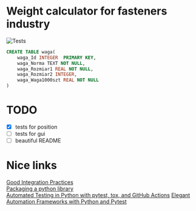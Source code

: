  # Weight calculator for fasteners industry
![Tests](https://github.com/SzymonKwiecinski/Weight_calculator/actions/workflows/tests.yml/badge.svg)


```sql
CREATE TABLE waga(
    waga_Id INTEGER  PRIMARY KEY,
    waga_Norma TEXT NOT NULL,
    waga_Rozmiar1 REAL NOT NULL,
    waga_Rozmiar2 INTEGER,
    waga_Waga1000szt REAL NOT NULL
)
```

# TODO
  * [x] tests for position
  * [ ] tests for gui
  * [ ] beautiful README

# Nice links
[Good Integration Practices](https://docs.pytest.org/en/latest/explanation/goodpractices.html)  
[Packaging a python library](https://blog.ionelmc.ro/2014/05/25/python-packaging/#the-structure)  
[Automated Testing in Python with pytest, tox, and GitHub Actions](https://www.youtube.com/watch?v=DhUpxWjOhME&t=1100s)
[Elegant Automation Frameworks with Python and Pytest  
](https://www.udemy.com/course/elegant-automation-frameworks-with-python-and-pytest/learn/lecture/11772944#overview)

